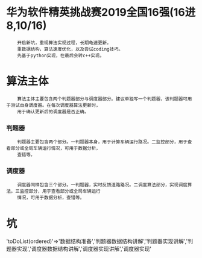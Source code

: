 # 华为软件精英挑战赛2019全国16强(16进8,10/16)
		开启新坑，重现算法实现过程，长期龟速更新。
		重数据结构，算法速度优化，以及尝试coding技巧。
		先基于python实现，在最后会转c++实现。
    
# 算法主体
		算法主体主要包含两个判题器部分与调度器部分。建议单独写一个判题器，该判题器可用于测试自身调度器。在每次调度器算法更新时，
		用于确认更新后的调度器是否正确。
### 判题器
		判题器主要包含两个部分。一判题器本身，用于计算车辆运行路况。二监控部分，用于查看部分或全局车辆运行情况，可用于数据分析，
		查错等。
### 调度器
		调度器同样包含三个部分。一判题器，实时反馈道路路况。二调度算法部分，实现调度算法。三监控部分，用于查看部分或全局车辆运行
		情况，可用于数据分析，查错等。

# 坑
'toDoList(ordered)'=>'数据结构准备','判题器数据结构讲解','判题器实现讲解','判题器实现','调度器数据结构讲解','调度器实现讲解','调度器实现'
